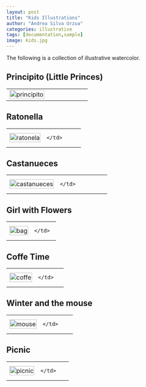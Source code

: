 ```yaml
---
layout: post
title: "Kids Illustrations"
author: "Andrea Silva Urzua"
categories: illustrative
tags: [documentation,sample]
image: kids.jpg
---
```


The following is a collection of illustrative watercolor.
## Principito (Little Princes)
<table border="0" style="width:100%">
<tr>
    <td style="width:50%">
        <img border="0" alt="principito" src="https://andreasilvau.github.io/assets/img/principito.jpg" style="width:100%">
    </td>
    <td style="width:50%">
    </td>
</tr>
</table>

## Ratonella
<table border="0" style="width:100%">
<tr>
    <td style="width:50%">
        <img border="0" alt="ratonela" src="https://andreasilvau.github.io/assets/img/ratonela.jpg" style="width:100%">
    </td>
    <td style="width:50%">

    </td>
</tr>
</table>

## Castanueces
<table border="0" style="width:100%">
<tr>
    <td style="width:50%">
        <img border="0" alt="castanueces" src="https://andreasilvau.github.io/assets/img/castanueces.jpg" style="width:100%">
    </td>
    <td style="width:50%">

    </td>
</tr>
</table>

## Girl with Flowers
<table border="0" style="width:100%">
<tr>
    <td style="width:50%">
        <img border="0" alt="bag" src="https://andreasilvau.github.io/assets/img/bag.jpeg" style="width:100%">
    </td>
    <td style="width:50%">

    </td>
</tr>
</table>

## Coffe Time
<table border="0" style="width:100%">
<tr>
    <td style="width:50%">
        <img border="0" alt="coffe" src="https://andreasilvau.github.io/assets/img/coffe.jpeg" style="width:100%">
    </td>
    <td style="width:50%">

    </td>
</tr>
</table>

## Winter and the mouse
<table border="0" style="width:100%">
<tr>
    <td style="width:50%">
        <img border="0" alt="mouse" src="https://andreasilvau.github.io/assets/img/mouse.jpeg" style="width:100%">
    </td>
    <td style="width:50%">

    </td>
</tr>
</table>

## Picnic
<table border="0" style="width:100%">
<tr>
    <td style="width:50%">
        <img border="0" alt="picnic" src="https://andreasilvau.github.io/assets/img/picnic.jpg" style="width:100%">
    </td>
    <td style="width:50%">

    </td>
</tr>
</table>
